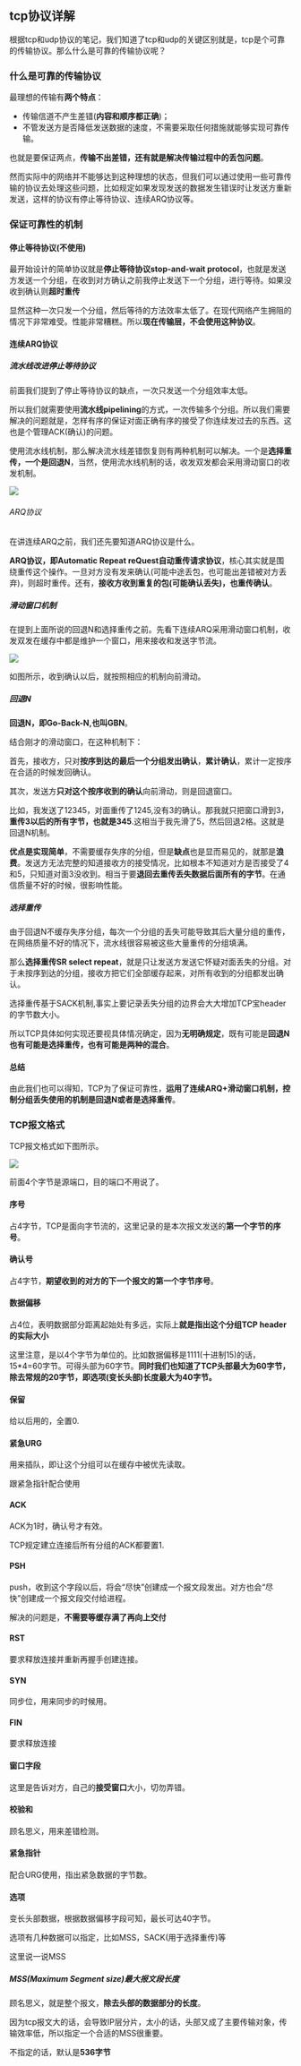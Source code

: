 ## tcp协议详解
根据tcp和udp协议的笔记，我们知道了tcp和udp的关键区别就是，tcp是个可靠的传输协议。那么什么是可靠的传输协议呢？

### 什么是可靠的传输协议
最理想的传输有**两个特点**：
 - 传输信道不产生差错(**内容和顺序都正确**)；
 - 不管发送方是否降低发送数据的速度，不需要采取任何措施就能够实现可靠传输。

也就是要保证两点，**传输不出差错，还有就是解决传输过程中的丢包问题**。

然而实际中的网络并不能够达到这种理想的状态，但我们可以通过使用一些可靠传输的协议去处理这些问题，比如规定如果发现发送的数据发生错误时让发送方重新发送，这样的协议有停止等待协议、连续ARQ协议等。

### 保证可靠性的机制

#### 停止等待协议(不使用)

最开始设计的简单协议就是**停止等待协议stop-and-wait protocol**，也就是发送方发送一个分组，在收到对方确认之前我停止发送下一个分组，进行等待。如果没收到确认则**超时重传**

显然这种一次只发一个分组，然后等待的方法效率太低了。在现代网络产生拥阻的情况下非常难受。性能非常糟糕。所以**现在传输层，不会使用这种协议**。

#### 连续ARQ协议

##### 流水线改进停止等待协议

前面我们提到了停止等待协议的缺点，一次只发送一个分组效率太低。

所以我们就需要使用**流水线pipelining**的方式，一次传输多个分组。所以我们需要解决的问题就是，怎样有序的保证对面正确有序的接受了你连续发过去的东西。这也是个管理ACK(确认)的问题。

使用流水线机制，那么解决流水线差错恢复则有两种机制可以解决。一个是**选择重传，一个是回退N**，当然，使用流水线机制的话，收发双发都会采用滑动窗口的收发机制。

![](image/tcp1.jpg)

###### ARQ协议
在讲连续ARQ之前，我们还先要知道ARQ协议是什么。

**ARQ协议，即Automatic Repeat reQuest自动重传请求协议**，核心其实就是围绕重传这个操作。一旦对方没有发来确认(可能中途丢包，也可能出差错被对方丢弃)，则超时重传。还有，**接收方收到重复的包(可能确认丢失)，也重传确认**。

##### 滑动窗口机制
在提到上面所说的回退N和选择重传之前。先看下连续ARQ采用滑动窗口机制，收发双发在缓存中都是维护一个窗口，用来接收和发送字节流。

![](image/tcp2.jpg)

如图所示，收到确认以后，就按照相应的机制向前滑动。

##### 回退N
**回退N，即Go-Back-N,也叫GBN**。

结合刚才的滑动窗口，在这种机制下：

首先，接收方，只对**按序到达的最后一个分组发出确认**，**累计确认**，累计一定按序在合适的时候发回确认。

其次，发送方**只对这个按序收到的确认**向前滑动，则是回退窗口。

比如，我发送了12345，对面重传了1245,没有3的确认。那我就只把窗口滑到3，**重传3以后的所有字节，也就是345**.这相当于我先滑了5，然后回退2格。这就是回退N机制。

**优点是实现简单**，不需要缓存失序的分组，但是**缺点**也是显而易见的，就那是**浪费**。发送方无法完整的知道接收方的接受情况，比如根本不知道对方是否接受了4和5，只知道对面3没收到。相当于要**退回去重传丢失数据后面所有的字节**。在通信质量不好的时候，很影响性能。

##### 选择重传
由于回退N不缓存失序分组，每次一个分组的丢失可能导致其后大量分组的重传，在网络质量不好的情况下，流水线很容易被这些大量重传的分组填满。

那么**选择重传SR select repeat**，就是只让发送方发送它怀疑对面丢失的分组。对于未按序到达的分组，接收方把它们全部缓存起来，对所有收到的分组都发出确认。

选择重传基于SACK机制,事实上要记录丢失分组的边界会大大增加TCP宝header的字节数大小。

所以TCP具体如何实现还要视具体情况确定，因为**无明确规定**，既有可能是**回退N也有可能是选择重传，也有可能是两种的混合**。

#### 总结
由此我们也可以得知，TCP为了保证可靠性，**运用了连续ARQ+滑动窗口机制，控制分组丢失使用的机制是回退N或者是选择重传**。


### TCP报文格式

TCP报文格式如下图所示。

![](image/tcp3.jpg)

前面4个字节是源端口，目的端口不用说了。

#### 序号
占4字节，TCP是面向字节流的，这里记录的是本次报文发送的**第一个字节的序号**。

#### 确认号
占4字节，**期望收到的对方的下一个报文的第一个字节序号**。

#### 数据偏移
占4位，表明数据部分距离起始处有多远，实际上**就是指出这个分组TCP header的实际大小**

这里注意，是以4个字节为单位的。比如数据偏移是1111(十进制15)的话，15*4=60字节。可得头部为60字节。**同时我们也知道了TCP头部最大为60字节，除去常规的20字节，即选项(变长头部)长度最大为40字节。**

#### 保留
给以后用的，全置0.

#### 紧急URG
用来插队，即让这个分组可以在缓存中被优先读取。

跟紧急指针配合使用

#### ACK
ACK为1时，确认号才有效。

TCP规定建立连接后所有分组的ACK都要置1.

#### PSH
push，收到这个字段以后，将会“尽快”创建成一个报文段发出。对方也会“尽快”创建成一个报文段交付给进程。

解决的问题是，**不需要等缓存满了再向上交付**

#### RST
要求释放连接并重新再握手创建连接。

#### SYN
同步位，用来同步的时候用。

#### FIN
要求释放连接

#### 窗口字段
这里是告诉对方，自己的**接受窗口**大小，切勿弄错。

#### 校验和
顾名思义，用来差错检测。

#### 紧急指针
配合URG使用，指出紧急数据的字节数。

#### 选项
变长头部数据，根据数据偏移字段可知，最长可达40字节。

选项有几种数据可以指定，比如MSS，SACK(用于选择重传)等

这里说一说MSS

##### MSS(Maximum Segment size)最大报文段长度
顾名思义，就是整个报文，**除去头部的数据部分的长度**。

因为tcp报文大的话，会导致IP层分片，太小的话，头部又成了主要传输对象，传输效率低，所以指定一个合适的MSS很重要。

不指定的话，默认是**536字节**

